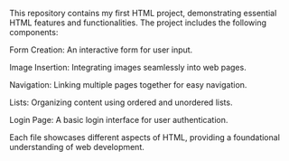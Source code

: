 This repository contains my first HTML project, demonstrating essential HTML features and functionalities. The project includes the following components:

Form Creation: An interactive form for user input.

Image Insertion: Integrating images seamlessly into web pages.

Navigation: Linking multiple pages together for easy navigation.

Lists: Organizing content using ordered and unordered lists.

Login Page: A basic login interface for user authentication.

Each file showcases different aspects of HTML, providing a foundational understanding of web development.
